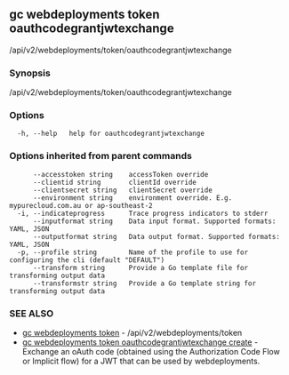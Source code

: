 ## gc webdeployments token oauthcodegrantjwtexchange

/api/v2/webdeployments/token/oauthcodegrantjwtexchange

### Synopsis

/api/v2/webdeployments/token/oauthcodegrantjwtexchange

### Options

```
  -h, --help   help for oauthcodegrantjwtexchange
```

### Options inherited from parent commands

```
      --accesstoken string    accessToken override
      --clientid string       clientId override
      --clientsecret string   clientSecret override
      --environment string    environment override. E.g. mypurecloud.com.au or ap-southeast-2
  -i, --indicateprogress      Trace progress indicators to stderr
      --inputformat string    Data input format. Supported formats: YAML, JSON
      --outputformat string   Data output format. Supported formats: YAML, JSON
  -p, --profile string        Name of the profile to use for configuring the cli (default "DEFAULT")
      --transform string      Provide a Go template file for transforming output data
      --transformstr string   Provide a Go template string for transforming output data
```

### SEE ALSO

* [gc webdeployments token](gc_webdeployments_token.html)	 - /api/v2/webdeployments/token
* [gc webdeployments token oauthcodegrantjwtexchange create](gc_webdeployments_token_oauthcodegrantjwtexchange_create.html)	 - Exchange an oAuth code (obtained using the Authorization Code Flow or Implicit flow) for a JWT that can be used by webdeployments.


